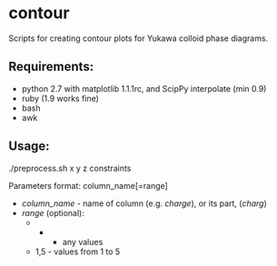 contour
=======

Scripts for creating contour plots for Yukawa colloid phase diagrams.

Requirements:
-------------

- python 2.7 with matplotlib 1.1.1rc, and ScipPy interpolate (min 0.9)
- ruby (1.9 works fine)
- bash
- awk

Usage:
-----

./preprocess.sh x y z constraints

Parameters format: column\_name[=range]
- *column\_name* - name of column (e.g. _charge_), or its part, (_charg_)
- *range* (optional):
  - * - any values
  - 1,5 - values from 1 to 5

